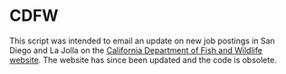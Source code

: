 # CDFW

This script was intended to email an update on new job postings in San Diego and La Jolla on the [California Department of Fish and Wildlife website](https://www.wildlife.ca.gov/). The website has since been updated and the code is obsolete.

